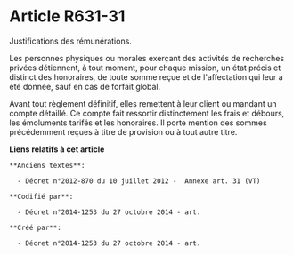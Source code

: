 # Article R631-31

Justifications des rémunérations.

Les personnes physiques ou morales exerçant des activités de recherches privées détiennent, à tout moment, pour chaque
mission, un état précis et distinct des honoraires, de toute somme reçue et de l'affectation qui leur a été donnée, sauf en
cas de forfait global.

Avant tout règlement définitif, elles remettent à leur client ou mandant un compte détaillé. Ce compte fait ressortir
distinctement les frais et débours, les émoluments tarifés et les honoraires. Il porte mention des sommes précédemment reçues
à titre de provision ou à tout autre titre.

**Liens relatifs à cet article**

	**Anciens textes**:

	  - Décret n°2012-870 du 10 juillet 2012 -  Annexe art. 31 (VT)

	**Codifié par**:

	  - Décret n°2014-1253 du 27 octobre 2014 - art.

	**Créé par**:

	  - Décret n°2014-1253 du 27 octobre 2014 - art.
